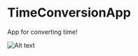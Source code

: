 # TimeConversionApp
App for converting time!



![Alt text](https://github.com/zheensuseyi/TimeConversionApp/blob/main/testgif3-ezgif.com-optimize.gif
)
